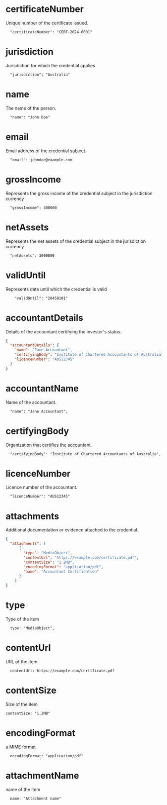 # certificateNumber

Unique number of the certificate issued.

```
  "certificateNumber": "CERT-2024-0001"
```

# jurisdiction

Jurisdiction for which the credential applies

```
  "jurisdiction": "Australia"
```

# name

The name of the person.

```
  "name": "John Doe"
```

# email

Email address of the credential subject.

```
  "email": johndoe@example.com
```

# grossIncome

Represents the gross income of the credential subject in the jurisdiction currency

```
  "grossIncome": 300000
```

# netAssets

Represents the net assets of the credential subject in the jurisdiction currency

```
  "netAssets": 3000000
```

# validUntil

Represents date until which the credential is valid

```
    "validUntil": "20450101"
```

# accountantDetails

Details of the accountant certifying the investor's status.

```json
{
  "accountantDetails": {
    "name": "Jane Accountant",
    "certifyingBody": "Institute of Chartered Accountants of Australia",
    "licenceNumber": "AUS12345"
  }
}
```

# accountantName

Name of the accountant.

```
  "name": "Jane Accountant",
```

# certifyingBody

Organization that certifies the accountant.

```
  "certifyingBody": "Institute of Chartered Accountants of Australia",
```

# licenceNumber

Licence number of the accountant.

```
  "licenceNumber": "AUS12345"
```

# attachments

Additional documentation or evidence attached to the credential.

```json
{
  "attachments": [
      {
        "type": "MediaObject",
        "contentUrl": "https://example.com/certificate.pdf",
        "contentSize": "1.2MB",
        "encodingFormat": "application/pdf",
        "name": "Accountant Certification"
      }
    ]
}
```

# type

Type of the item

```
  type: "MediaObject",
```

# contentUrl

URL of the item.

```
  contentUrl: https://example.com/certificate.pdf
```

# contentSize

Size of the item

```
contentSize: "1.2MB"
```

# encodingFormat

a MIME format

```
  encodingFormat: "application/pdf"
```

# attachmentName

name of the item

```
  name: "Attachment name"
```
